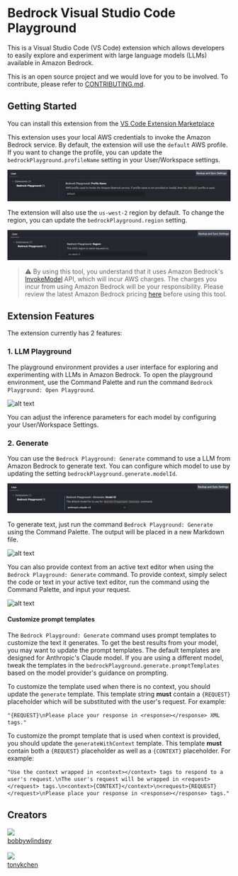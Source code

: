 # Bedrock Visual Studio Code Playground

This is a Visual Studio Code (VS Code) extension which allows developers to easily explore and experiment with large language models (LLMs) available in Amazon Bedrock.

This is an open source project and we would love for you to be involved. To contribute, please refer to [CONTRIBUTING.md](./CONTRIBUTING.md).

## Getting Started

You can install this extension from the [VS Code Extension Marketplace](https://marketplace.visualstudio.com/items?itemName=AmazonWebServices-AISolutionsArchitecture.bedrock-vscode-playground)

This extension uses your local AWS credentials to invoke the Amazon Bedrock service. By default, the extension will use the `default` AWS profile. If you want to change the profile, you can update the `bedrockPlayground.profileName` setting in your User/Workspace settings.

![alt text](media/profileName.png)

The extension will also use the `us-west-2` region by default. To change the region, you can update the `bedrockPlayground.region` setting.

![alt text](media/region.png)

> ⚠️ By using this tool, you understand that it uses Amazon Bedrock's [InvokeModel](https://docs.aws.amazon.com/bedrock/latest/APIReference/API_runtime_InvokeModel.html) API, which will incur AWS charges. The charges you incur from using Amazon Bedrock will be your responsibility. Please review the latest Amazon Bedrock pricing [here](https://aws.amazon.com/bedrock/pricing/) before using this tool.

## Extension Features

The extension currently has 2 features:

### 1. LLM Playground

The playground environment provides a user interface for exploring and experimenting with LLMs in Amazon Bedrock. To open the playground environment, use the Command Palette and run the command `Bedrock Playground: Open Playground`.

![alt text](media/openPlayground.gif)

You can adjust the inference parameters for each model by configuring your User/Workspace Settings.

### 2. Generate

You can use the `Bedrock Playground: Generate` command to use a LLM from Amazon Bedrock to generate text. You can configure which model to use by updating the setting `bedrockPlayground.generate.modelId`.

![alt text](media/generateModelId.png)

To generate text, just run the command `Bedrock Playground: Generate` using the Command Palette. The output will be placed in a new Markdown file.

![alt text](media/generate.gif)

You can also provide context from an active text editor when using the `Bedrock Playground: Generate` command. To provide context, simply select the code or text in your active text editor, run the command using the Command Palette, and input your request.

![alt text](media/generateWithContext.gif)

#### Customize prompt templates

The `Bedrock Playground: Generate` command uses prompt templates to customize the text it generates. To get the best results from your model, you may want to update the prompt templates. The default templates are designed for Anthropic's Claude model. If you are using a different model, tweak the templates in the `bedrockPlayground.generate.promptTemplates` based on the model provider's guidance on prompting.

To customize the template used when there is no context, you should update the `generate` template. This template string **must** contain a `{REQUEST}` placeholder which will be substituted with the user's request. For example:

```
"{REQUEST}\nPlease place your response in <response></response> XML tags."
```

To customize the prompt template that is used when context is provided, you should update the `generateWithContext` template. This template **must** contain both a `{REQUEST}` placeholder as well as a `{CONTEXT}` placeholder. For example:

```
"Use the context wrapped in <context></context> tags to respond to a user's request.\nThe user's request will be wrapped in <request></request> tags.\n<context>{CONTEXT}</context>\n<request>{REQUEST}</request>\nPlease place your response in <response></response> tags."
```

## Creators

[<img src="https://github.com/bobbywlindsey.png" width="60px;"/><br /><sub><a href="https://github.com/bobbywlindsey">bobbywlindsey</a></sub>](https://github.com/bobbywlindsey/)

[<img src="https://github.com/tonykchen.png" width="60px;"/><br /><sub><a href="https://github.com/tonykchen">tonykchen</a></sub>](https://github.com/tonykchen/)
